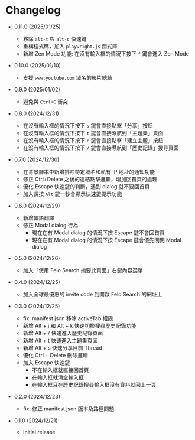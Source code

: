 # Changelog

- 0.11.0 (2025/01/25)

  - 移除 `alt-t` 與 `alt-c` 快速鍵
  - 重構程式碼，加入 `playwright.js` 函式庫
  - 新增 Zen Mode 功能: 在沒有輸入框的情況下按下 `f` 鍵會進入 Zen Mode

- 0.10.0 (2025/01/10)

  - 支援 `www.youtube.com` 域名的影片總結

- 0.9.0 (2025/01/02)

  - 避免與 `Ctrl+C` 衝突

- 0.8.0 (2024/12/31)

  - 在沒有輸入框的情況下按下 `s` 鍵會直接點擊「分享」按鈕
  - 在沒有輸入框的情況下按下 `t` 鍵會直接導航到「主題集」頁面
  - 在沒有輸入框的情況下按下 `c` 鍵會直接點擊「建立主題」按鈕
  - 在沒有輸入框的情況下按下 `/` 鍵會直接導航到「歷史記錄」搜尋頁面

- 0.7.0 (2024/12/30)

  - 在背景腳本中新增排除特定域名和私有 IP 地址的通知功能
  - 修正 Ctrl+Delete 之後的連結點擊邏輯，增加回首頁的處理
  - 優化 Escape 快速鍵的判斷，遇到 dialog 就不要回首頁
  - 加入長按 `Alt` 鍵一秒會顯示快速鍵提示功能

- 0.6.0 (2024/12/29)

  - 新增韓語翻譯
  - 修正 Modal dialog 行為
    - 現在在有 Modal dialog 的情況下按 Escape 鍵不會回首頁
    - 現在在有 Modal dialog 的情況下按 Escape 鍵會優先關閉 Modal dialog

- 0.5.0 (2024/12/26)

  - 加入「使用 Felo Search 摘要此頁面」右鍵內容選單

- 0.4.0 (2024/12/25)

  - 加入全球最優惠的 invite code 到開啟 Felo Search 的網址上

- 0.3.0 (2024/12/25)

  - fix: manifest.json 移除 activeTab 權限
  - 新增 Alt + j 和 Alt + k 快速切換搜尋歷史記錄功能
  - 新增 Alt + / 快速進入歷史記錄頁面
  - 新增 Alt + t 快速進入主題集頁面
  - 新增 Alt + s 快速分享目前 Thread
  - 優化 Ctrl + Delete 刪除邏輯
  - 加入 Escape 快速鍵
    - 不在輸入框就直接回首頁
    - 在輸入框就清空輸入框
    - 在輸入框且在歷史記錄搜尋輸入框沒有資料就回上一頁

- 0.2.0 (2024/12/23)

  - fix: 修正 manifest.json 版本及路徑問題

- 0.1.0 (2024/12/21)

  - Initial release
